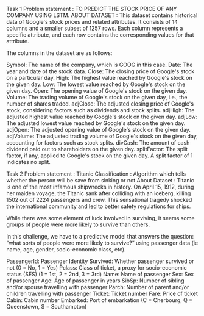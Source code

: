 Task 1
Problem statement :
TO PREDICT THE STOCK PRICE OF ANY COMPANY USING LSTM.
ABOUT DATASET :
This dataset contains historical data of Google's stock prices and related attributes. It consists of 14 columns and a smaller subset of 1257 rows. Each column represents a specific attribute, and each row contains the corresponding values for that attribute.

The columns in the dataset are as follows:

Symbol: The name of the company, which is GOOG in this case.
Date: The year and date of the stock data.
Close: The closing price of Google's stock on a particular day.
High: The highest value reached by Google's stock on the given day.
Low: The lowest value reached by Google's stock on the given day.
Open: The opening value of Google's stock on the given day.
Volume: The trading volume of Google's stock on the given day, i.e., the number of shares traded.
adjClose: The adjusted closing price of Google's stock, considering factors such as dividends and stock splits.
adjHigh: The adjusted highest value reached by Google's stock on the given day.
adjLow: The adjusted lowest value reached by Google's stock on the given day.
adjOpen: The adjusted opening value of Google's stock on the given day.
adjVolume: The adjusted trading volume of Google's stock on the given day, accounting for factors such as stock splits.
divCash: The amount of cash dividend paid out to shareholders on the given day.
splitFactor: The split factor, if any, applied to Google's stock on the given day. A split factor of 1 indicates no split.

Task 2
Problem statement :
Titanic Classification : Algorithm which tells whether the person will be save from sinking or not
About Dataset :
Titanic is one of the most infamous shipwrecks in history. On April 15, 1912, during her maiden voyage, the Titanic sank after colliding with an iceberg, killing 1502 out of 2224 passengers and crew. This sensational tragedy shocked the international community and led to better safety regulations for ships.

While there was some element of luck involved in surviving, it seems some groups of people were more likely to survive than others.

In this challenge, we have to a predictive model that answers the question: “what sorts of people were more likely to survive?” using passenger data (ie name, age, gender, socio-economic class, etc).

PassengerId: Passenger Identity Survived: Whether passenger survived or not (0 = No, 1 = Yes) 
Pclass: Class of ticket, a proxy for socio-economic status (SES) (1 = 1st, 2 = 2nd, 3 = 3rd) 
Name: Name of passenger 
Sex: Sex of passenger 
Age: Age of passenger in years 
SibSp: Number of sibling and/or spouse travelling with passenger 
Parch: Number of parent and/or children travelling with passenger 
Ticket: Ticket number 
Fare: Price of ticket 
Cabin: Cabin number 
Embarked: Port of embarkation (C = Cherbourg, Q = Queenstown, S = Southampton)
